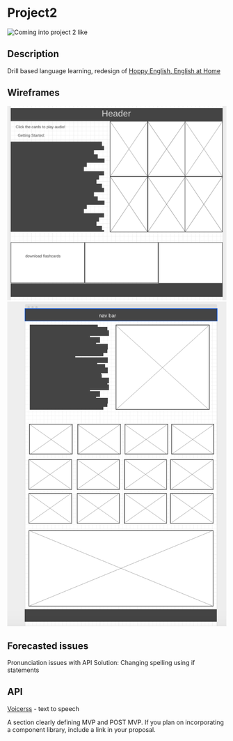 # Project2



![Coming into project 2 like](https://media.giphy.com/media/13871fiv9kBfkQ/giphy.gif)

## Description
Drill based language learning, redesign of [Hoppy English, English at Home](https://hoppyenglish.com/https-hoppyenglish-com-%e3%81%8a%e3%81%86%e3%81%a1%e3%81%a7%e3%81%a1%e3%82%87%e3%81%93%e3%81%a3%e3%81%a8english%e3%81%ae%e4%bd%bf%e3%81%84%e6%96%b9-frame-nonceb46a2e6b3b/)

## Wireframes
![Drills](https://github.com/PurpleTatsu/Project2/blob/master/wireframes/wireframe1.png?raw=true)
![Landing page](https://github.com/PurpleTatsu/Project2/blob/master/wireframes/wireframe2.png?raw=true)

## Forecasted issues
Pronunciation issues with API
Solution: Changing spelling using if statements

## API
[Voicerss](http://api.voicerss.org) - text to speech

A section clearly defining MVP and POST MVP.
If you plan on incorporating a component library, include a link in your proposal.